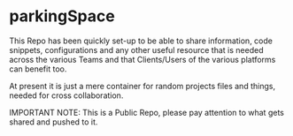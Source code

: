 # parkingSpace

This Repo has been quickly set-up to be able to share information, code snippets, configurations and any other useful resource that is needed across the various Teams and that Clients/Users of the various platforms can benefit too.


At present it is just a mere container for random projects files and things, needed for cross collaboration.

IMPORTANT NOTE:
This is a Public Repo, please pay attention to what gets shared and pushed to it.
